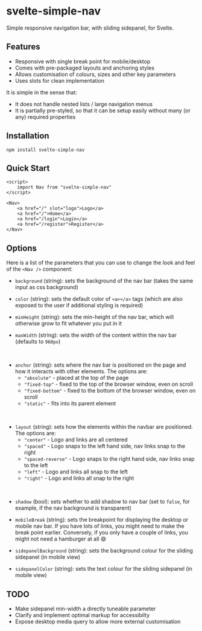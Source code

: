 # svelte-simple-nav

Simple responsive navigation bar, with sliding sidepanel, for Svelte.

## Features

- Responsive with single break point for mobile/desktop
- Comes with pre-packaged layouts and anchoring styles
- Allows customisation of colours, sizes and other key parameters
- Uses slots for clean implementation

It is simple in the sense that:
- It does not handle nested lists / large navigation menus
- It is partially pre-styled, so that it can be setup easily without many (or any) required properties

## Installation

```shell
npm install svelte-simple-nav
```

## Quick Start

```svelte
<script>
    import Nav from "svelte-simple-nav"
</script>

<Nav>
    <a href="/" slot="logo">Logo</a>
    <a href="/">Home</a>
    <a href="/login">Login</a>
    <a href="/register">Register</a>
</Nav>
```

## Options

Here is a list of the parameters that you can use to change the look and feel of the `<Nav />` component:

- `background` (string): sets the background of the nav bar (takes the same input as css background)

- `color` (string): sets the default color of `<a></a>` tags (which are also exposed to the user if additional styling is required)

- `minHeight` (string): sets the min-height of the nav bar, which will otherwise grow to fit whatever you put in it

- `maxWidth` (string): sets the width of the content within the nav bar (defaults to `960px`)

<br> 

- `anchor` (string): sets where the nav bar is positioned on the page and how it interacts with other elements. The options are:
    - `"absolute"` - placed at the top of the page
    - `"fixed-top"` - fixed to the top of the browser window, even on scroll
    - `"fixed-bottom"` - fixed to the bottom of the browser window, even on scroll
    - `"static"` - fits into its parent element

<br> 

- `layout` (string): sets how the elements within the navbar are positioned. The options are:
    - `"center"` - Logo and links are all centered
    - `"spaced"` - Logo snaps to the left hand side, nav links snap to the right
    - `"spaced-reverse"` - Logo snaps to the right hand side, nav links snap to the left
    - `"left"` - Logo and links all snap to the left
    - `"right"` - Logo and links all snap to the right

<br> 

- `shadow` (bool): sets whether to add shadow to nav bar (set to `false`, for example, if the nav background is transparent)

- `mobileBreak` (string): sets the breakpoint for displaying the desktop or mobile nav bar. If you have lots of links, you might need to make the break point earlier. Conversely, if you only have a couple of links, you might not need a hamburger at all :smile: 

- `sidepanelBackground` (string): sets the background colour for the sliding sidepanel (in mobile view)

- `sidepanelColor` (string): sets the text colour for the sliding sidepanel (in mobile view)

## TODO
- Make sidepanel min-width a directly tuneable parameter
- Clarify and implement optimal markup for accessibilty
- Expose desktop media query to allow more external customisation